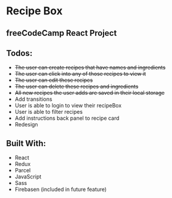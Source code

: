 # Recipe Box

## freeCodeCamp React Project

## Todos:

* ~~The user can create recipes that have names and ingredients~~
* ~~The user can click into any of those recipes to view it~~
* ~~The user can edit these recipes~~
* ~~The user can delete these recipes and ingredients~~
* ~~All new recipes the user adds are saved in their local storage~~
* Add transitions
* User is able to login to view their recipeBox
* User is able to filter recipes
* Add instructions back panel to recipe card
* Redesign

## Built With:

* React
* Redux
* Parcel
* JavaScript
* Sass
* Firebasen (included in future feature)
